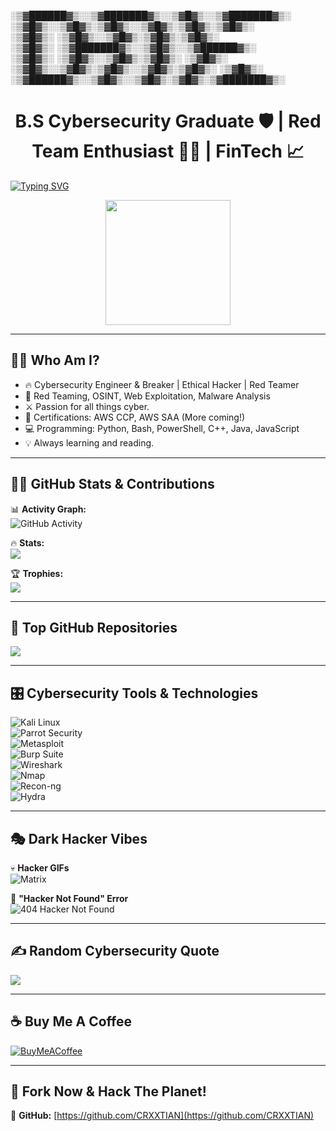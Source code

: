 ░▒▓██████▓▒░░▒▓███████▓▒░░▒▓█▓▒░░▒▓███████▓▒░  
░▒▓█▓▒░░▒▓█▓▒░▒▓█▓▒░░▒▓█▓▒░▒▓█▓▒░▒▓█▓▒░        
░▒▓█▓▒░      ░▒▓█▓▒░░▒▓█▓▒░▒▓█▓▒░▒▓█▓▒░        
░▒▓█▓▒░      ░▒▓███████▓▒░░▒▓█▓▒░░▒▓██████▓▒░  
░▒▓█▓▒░      ░▒▓█▓▒░░▒▓█▓▒░▒▓█▓▒░      ░▒▓█▓▒░  
░▒▓█▓▒░░▒▓█▓▒░▒▓█▓▒░░▒▓█▓▒░▒▓█▓▒░      ░▒▓█▓▒░  
░▒▓██████▓▒░░▒▓█▓▒░░▒▓█▓▒░▒▓█▓▒░▒▓███████▓▒░  

<h1 align="center"> B.S Cybersecurity Graduate 🛡️ | Red Team Enthusiast 🏴‍☠️ | FinTech 📈 </h1>

[![Typing SVG](https://readme-typing-svg.herokuapp.com?font=Fira+Code&size=20&pause=1000&color=F70000&width=600&lines=Cybersecurity+Engineer;Red+Teamer+%7C+OSINT+Investigator;Exploit+Development+%7C+Threat+Hunting)](https://git.io/typing-svg)

<p align="center">
  <img src="https://media.giphy.com/media/JIX9t2j0ZTN9S/giphy.gif" width="200px">
</p>

---

## 👨‍💻 **Who Am I?**
- 🔥 Cybersecurity Engineer & Breaker | Ethical Hacker | Red Teamer  
- 🚀 Red Teaming, OSINT, Web Exploitation, Malware Analysis  
- ⚔️ Passion for all things cyber.  
- 📜 Certifications: AWS CCP, AWS SAA (More coming!)  
- 💻 Programming: Python, Bash, PowerShell, C++, Java, JavaScript  
- 💡 Always learning and reading.  

---

## 🏴‍☠️ **GitHub Stats & Contributions**
📊 **Activity Graph:**  
![GitHub Activity](https://github-readme-activity-graph.vercel.app/graph?username=CRXXTIAN&theme=dracula)  

🔥 **Stats:**  
![](https://github-readme-stats.vercel.app/api?username=CRXXTIAN&theme=tokyonight&hide_border=false&include_all_commits=true&count_private=true)  

🏆 **Trophies:**  
![](https://github-profile-trophy.vercel.app/?username=CRXXTIAN&theme=tokyonight&no-frame=false&no-bg=false&margin-w=4)  

---

## 📡 **Top GitHub Repositories**
![](https://github-contributor-stats.vercel.app/api?username=CRXXTIAN&limit=5&theme=tokyonight&combine_all_yearly_contributions=true)  

---

## 🎛 **Cybersecurity Tools & Technologies**
![Kali Linux](https://img.shields.io/badge/Kali-Linux-%23575757.svg?style=for-the-badge&logo=kalilinux&logoColor=white)  
![Parrot Security](https://img.shields.io/badge/Parrot-Security-%2300a884.svg?style=for-the-badge&logo=parrotlinux&logoColor=white)  
![Metasploit](https://img.shields.io/badge/Metasploit-Framework-%23e74c3c.svg?style=for-the-badge&logo=metasploit&logoColor=white)  
![Burp Suite](https://img.shields.io/badge/Burp-Suite-%23FF6C37.svg?style=for-the-badge&logo=burp-suite&logoColor=white)  
![Wireshark](https://img.shields.io/badge/Wireshark-Network%20Analysis-%23007ACC.svg?style=for-the-badge&logo=wireshark&logoColor=white)  
![Nmap](https://img.shields.io/badge/Nmap-Scanner-%23green.svg?style=for-the-badge&logo=nmap&logoColor=white)  
![Recon-ng](https://img.shields.io/badge/Recon--ng-OSINT-blue?style=for-the-badge)  
![Hydra](https://img.shields.io/badge/Hydra-Password%20Cracking-red?style=for-the-badge)  

---

## 🎭 **Dark Hacker Vibes**
💀 **Hacker GIFs**  
![Matrix](https://media.giphy.com/media/l0HlNQ03J5JxX6lva/giphy.gif)  

🚨 **"Hacker Not Found" Error**  
![404 Hacker Not Found](https://user-images.githubusercontent.com/6877780/118053529-e31e7100-b345-11eb-900b-4f07e35b15eb.gif)  

---

## ✍️ **Random Cybersecurity Quote**
![](https://quotes-github-readme.vercel.app/api?type=horizontal&theme=radical)  

---

## ☕ **Buy Me A Coffee**
[![BuyMeACoffee](https://img.shields.io/badge/Buy%20Me%20a%20Coffee-ffdd00?style=for-the-badge&logo=buy-me-a-coffee&logoColor=black)](https://buymeacoffee.com/CRXXTIAN)  

---

## 🚀 **Fork Now & Hack The Planet!**
🔗 **GitHub:** [https://github.com/CRXXTIAN](https://github.com/CRXXTIAN)  
